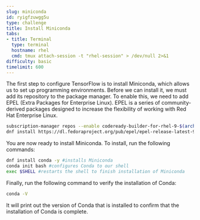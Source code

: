 ```yaml
---
slug: miniconda
id: ryigfzuwgg5u
type: challenge
title: Install Miniconda
tabs:
- title: Terminal
  type: terminal
  hostname: rhel
  cmd: tmux attach-session -t "rhel-session" > /dev/null 2>&1
difficulty: basic
timelimit: 600
---
```

The first step to configure TensorFlow is to install Miniconda, which allows us to set up programming environments. Before we can install it, we must add its repository to the package manager. To enable this, we need to add EPEL (Extra Packages for Enterprise Linux). EPEL is a series of community-derived packages designed to increase the flexibility of working with Red Hat Enterprise Linux.
```bash
subscription-manager repos --enable codeready-builder-for-rhel-9-$(arch)-rpms
dnf install https://dl.fedoraproject.org/pub/epel/epel-release-latest-9.noarch.rpm -y
```

You are now ready to install Miniconda. To install, run the following commands:

```bash
dnf install conda -y #installs Miniconda
conda init bash #configures Conda to our shell
exec $SHELL #restarts the shell to finish installation of Miniconda
```

Finally, run the following command to verify the installation of Conda:
```bash
conda -V
```
It will print out the version of Conda that is installed to confirm that the installation of Conda is complete.
